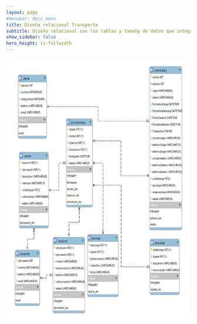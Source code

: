 ```yaml
---
layout: page
#menubar: docs_menu
title: Diseño relacional Transporte
subtitle: Diseño relacional con las tablas y tamañp de datos que integran la base de datos Transporte.
show_sidebar: false
hero_height: is-fullwidth
---
```


![imagen secciones](../img/basededatosv3.png)
